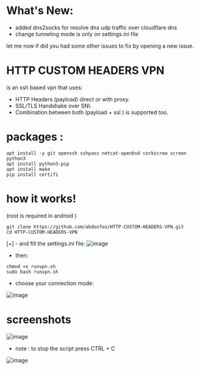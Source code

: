 # What's New:
* added dns2socks for resolve dns udp traffic over cloudflare dns 
* change tunneling mode is only on settings.ini file

let me now if did you had some other issues to fix by opening a new issue.

# HTTP CUSTOM HEADERS VPN 
is an ssh based vpn that uses:

- HTTP Headers (payload) direct or with proxy.
- SSL/TLS Handshake over SNI.
- Combination between both (payload + ssl ) is supported too.




# packages :

```
apt install -y git openssh sshpass netcat-openbsd corkscrew screen python3
apt install python3-pip 
apt install make
pip install certifi
```


# how it works!

(root is required in android )
```
git clone https://github.com/abdoxfox/HTTP-CUSTOM-HEADERS-VPN.git
cd HTTP-CUSTOM-HEADERS-VPN
```
[+] - and fill the settings.ini file:
![image](https://user-images.githubusercontent.com/46646744/122469251-9f621400-cfb4-11eb-9d64-f5dbfa2dffa9.png)


- then:
```
chmod +x runvpn.sh
sudo bash runvpn.sh
```
* choose your connection mode:

![image](https://user-images.githubusercontent.com/46646744/122469828-48a90a00-cfb5-11eb-8b2b-48e9870618b2.png)


# screenshots 

![image](https://user-images.githubusercontent.com/46646744/121225010-00853b80-c881-11eb-8cb6-4fcea95f8f88.png)

* note : to stop the script press CTRL + C

![image](https://user-images.githubusercontent.com/46646744/121225175-2c082600-c881-11eb-9c82-27fc2f4200a1.png)


